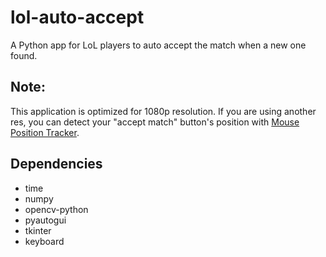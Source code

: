 # lol-auto-accept
A Python app for LoL players to auto accept the match when a new one found.

## Note:
This application is optimized for 1080p resolution. If you are using another res, you can detect your "accept match" button's position with [Mouse Position Tracker](https://github.com/draxya/Mouse-Position-Tracker).

## Dependencies
- time
- numpy
- opencv-python
- pyautogui
- tkinter
- keyboard
